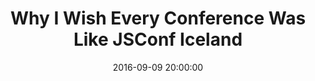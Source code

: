 ---
title:      Why I Wish Every Conference Was Like JSConf Iceland
date:       2016-09-09 20:00:00
summary:    The first things you see through the window as the plane approaches the Keflavik airport are a lunar landscape and glaciers. Could you imagine a more exotic place for a JavaScript conference? I was so excited to attend JSConf Iceland not only because of the lineup, but also the surroundings. Iceland is probably one of the most beautiful places in the world!
categories: frontend conference
image: /img/gullfoss.jpg
external_page: http://10clouds.com
external_page_name: 10Clouds
external_page_link: http://10clouds.com/blog/jsconf-iceland-web-development-conference/
---